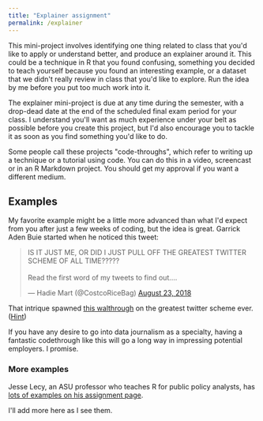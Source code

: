 ```yaml
---
title: "Explainer assignment"
permalink: /explainer
---
```


This mini-project involves identifying one thing related to class that you'd like to apply or understand better, and produce an explainer around it. This could be a technique in R that you found confusing, something you decided to teach yourself because you found an interesting example, or a dataset that we didn't really review in class that you'd like to explore. Run the idea by me before you put too much work into it.

The explainer mini-project is due at any time during the semester, with a drop-dead date at the end of the scheduled final exam period for your class. I understand you'll want as much experience under your belt as possible before you create this project, but I'd also encourage you to tackle it as soon as you find something you'd like to do.

Some people call these projects "code-throughs", which refer to writing up a technique or a tutorial using code. You can do this in a video, screencast or in an R Markdown project. You should get my approval if you want a different medium.


## Examples

My favorite example might be a little more advanced than what I'd expect from you after just a few weeks of coding, but the idea is great. Garrick Aden Buie started when he noticed this tweet:

<blockquote class="twitter-tweet"><p lang="en" dir="ltr">IS IT JUST ME, OR DID I JUST PULL OFF THE GREATEST TWITTER SCHEME OF ALL TIME?????<br><br>Read the first word of my tweets to find out....</p>&mdash; Hadie Mart (@CostcoRiceBag) <a href="https://twitter.com/CostcoRiceBag/status/1032699857117605888?ref_src=twsrc%5Etfw">August 23, 2018</a></blockquote> <script async src="https://platform.twitter.com/widgets.js" charset="utf-8"></script>

That intrique spawned [this walthrough](https://www.garrickadenbuie.com/blog/greatest-twitter-scheme/) on the greatest twitter scheme ever. ([Hint](https://youtu.be/fJ9rUzIMcZQ))

If you have any desire to go into data journalism as a specialty, having a fantastic codethrough like this will go a long way in impressing potential employers. I promise.

### More examples

Jesse Lecy, an ASU professor who teaches R for public policy analysts, has [lots of examples on his assignment page](https://ds4ps.org/cpp-526-fall-2019/LABS/code-through-assignment.html).

I'll add more here as I see them.

